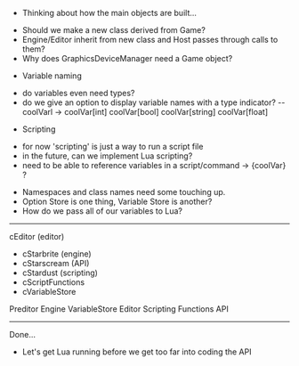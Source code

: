 ﻿* Thinking about how the main objects are built...
 - Should we make a new class derived from Game?
 - Engine/Editor inherit from new class and Host passes through calls to them?
 - Why does GraphicsDeviceManager need a Game object?

* Variable naming
 - do variables even need types?
 - do we give an option to display variable names with a type indicator?
  -- coolVarl -> coolVar[int] coolVar[bool] coolVar[string] coolVar[float]

* Scripting
 - for now 'scripting' is just a way to run a script file
 - in the future, can we implement Lua scripting?
 - need to be able to reference variables in a script/command -> {coolVar} ?

* Namespaces and class names need some touching up.
* Option Store is one thing, Variable Store is another?
* How do we pass all of our variables to Lua?



---
cEditor (editor)
 - cStarbrite (engine)
  - cStarscream (API)
  - cStardust (scripting)
   - cScriptFunctions
  - cVariableStore

Preditor
 Engine
  VariableStore
 Editor
 Scripting
  Functions
 API


 ---
Done...
* Let's get Lua running before we get too far into coding the API
